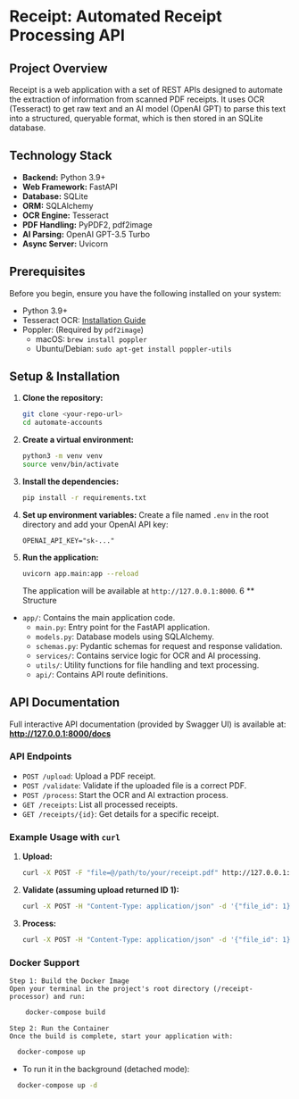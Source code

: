 # Receipt: Automated Receipt Processing API

## Project Overview

Receipt is a web application with a set of REST APIs designed to automate the extraction of information from scanned PDF receipts. It uses OCR (Tesseract) to get raw text and an AI model (OpenAI GPT) to parse this text into a structured, queryable format, which is then stored in an SQLite database.

## Technology Stack

-   **Backend:** Python 3.9+
-   **Web Framework:** FastAPI
-   **Database:** SQLite
-   **ORM:** SQLAlchemy
-   **OCR Engine:** Tesseract
-   **PDF Handling:** PyPDF2, pdf2image
-   **AI Parsing:** OpenAI GPT-3.5 Turbo 
-   **Async Server:** Uvicorn

## Prerequisites

Before you begin, ensure you have the following installed on your system:
-   Python 3.9+
-   Tesseract OCR: [Installation Guide](https://tesseract-ocr.github.io/tessdoc/Installation.html)
-   Poppler: (Required by `pdf2image`)
    -   macOS: `brew install poppler`
    -   Ubuntu/Debian: `sudo apt-get install poppler-utils`

## Setup & Installation

1.  **Clone the repository:**
    ```bash
    git clone <your-repo-url>
    cd automate-accounts
    ```

2.  **Create a virtual environment:**
    ```bash
    python3 -m venv venv
    source venv/bin/activate
    ```

3.  **Install the dependencies:**
    ```bash
    pip install -r requirements.txt
    ```

4.  **Set up environment variables:**
    Create a file named `.env` in the root directory and add your OpenAI API key:
    ```
    OPENAI_API_KEY="sk-..."
    ```

5.  **Run the application:**
    ```bash
    uvicorn app.main:app --reload
    ```
    The application will be available at `http://127.0.0.1:8000`.
6 ** Structure
   -   `app/`: Contains the main application code.
       -   `main.py`: Entry point for the FastAPI application.
       -   `models.py`: Database models using SQLAlchemy.
       -   `schemas.py`: Pydantic schemas for request and response validation.
       -   `services/`: Contains service logic for OCR and AI processing.
       -   `utils/`: Utility functions for file handling and text processing.
       -   `api/`: Contains API route definitions.

## API Documentation

Full interactive API documentation (provided by Swagger UI) is available at:
**http://127.0.0.1:8000/docs**

### API Endpoints

-   `POST /upload`: Upload a PDF receipt.
-   `POST /validate`: Validate if the uploaded file is a correct PDF.
-   `POST /process`: Start the OCR and AI extraction process.
-   `GET /receipts`: List all processed receipts.
-   `GET /receipts/{id}`: Get details for a specific receipt.

### Example Usage with `curl`

1.  **Upload:**
    ```bash
    curl -X POST -F "file=@/path/to/your/receipt.pdf" http://127.0.0.1:8000/upload
    ```

2.  **Validate (assuming upload returned ID 1):**
    ```bash
    curl -X POST -H "Content-Type: application/json" -d '{"file_id": 1}' http://127.0.0.1:8000/validate
    ```

3.  **Process:**
    ```bash
    curl -X POST -H "Content-Type: application/json" -d '{"file_id": 1}' http://127.0.0.1:8000/process
    ```

### Docker Support
    Step 1: Build the Docker Image
    Open your terminal in the project's root directory (/receipt-processor) and run:
    
```bash
    docker-compose build
```
    Step 2: Run the Container
    Once the build is complete, start your application with:

```bash
  docker-compose up 
```
 - To run it in the background (detached mode):

```bash
  docker-compose up -d
```


